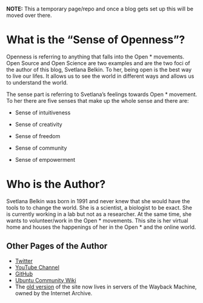 **NOTE:** This a temporary page/repo and once a blog gets set up this will be moved over there.

# What is the “Sense of Openness”?

Openness is referring to anything that falls into the Open * movements.  Open Source and Open Science are two examples and are the two foci of the author of this blog, Svetlana Belkin.  To her, being open is the best way to live our lifes.  It allows us to see the world in different ways and allows us to understand the world.

The sense part is referring to Svetlana’s feelings towards Open * movement.  To her there are five senses that make up the whole sense and there are:

- Sense of intuitiveness

- Sense of creativity

- Sense of freedom

- Sense of community

- Sense of empowerment

# Who is the Author?

Svetlana Belkin was born in 1991 and never knew that she would have the tools to to change the world.  She is a scientist, a biologist to be exact.  She is currently working in a lab but not as a researcher.  At the same time, she wants to volunteer/work in the Open * movements.  This site is her virtual home and houses the happenings of her in the Open * and the online world.

## Other Pages of the Author

- [Twitter](https://twitter.com/senseopenness)
- [YouTube Channel](https://www.youtube.com/channel/UC-5ykhLNjukKLoOjYf8D5tg?view_as=subscriber)
- [GitHub](https://github.com/belkinsa)
- [Ubuntu Community Wiki](https://wiki.ubuntu.com/belkinsa)
- The [old version](https://web.archive.org/web/20161030014830/http://senseopenness.com:80/) of the site now lives in servers of the Wayback Machine, owned by the Internet Archive.




